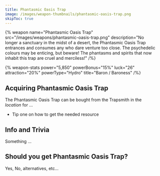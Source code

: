 ```yaml
---
title: Phantasmic Oasis Trap
image: /images/weapon-thumbnails/phantasmic-oasis-trap.png
skipToc: true
---
```


{% weapon
 name="Phantasmic Oasis Trap"
 src="/images/weapons/phantasmic-oasis-trap.png"
 description="No longer a sanctuary in the midst of a desert, the Phantasmic Oasis Trap entrances and consumes any who dare venture too close. The psychedelic colours may be enticing, but beware! The phantasms and spirits that now inhabit this trap are cruel and merciless!"
/%}

{% weapon-stats
 power="5,850"
 powerBonus="15%"
 luck="26"
 attraction="20%"
 powerType="Hydro"
 title="Baron / Baroness"
/%}

## Acquiring Phantasmic Oasis Trap

The Phantasmic Oasis Trap can be bought from the Trapsmith in the *location* for ...

- Tip one on how to get the needed resource

## Info and Trivia

Something ...

## Should you get Phantasmic Oasis Trap?

Yes, No, alternatives, etc...
